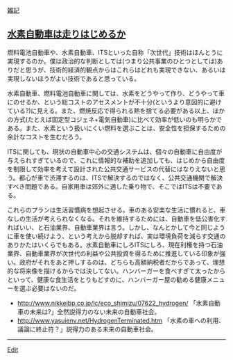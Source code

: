 ---
---
[雑記](/雑記)
## [水素自動車は走りはじめるか](/水素自動車は走りはじめるか)
燃料電池自動車や、水素自動車、ITSといった自称「次世代」技術はほんとうに実現するのか。僕は政治的な判断としては(つまり公共事業のひとつとしては)ありだと思うが、技術的経済的観点からはこれらはどれも実現できない、あるいは実現しないほうがよい技術であると思っている。

水素自動車、燃料電池自動車に関しては、水素をどうやって作り、どうやって車にのせるか、という総コストのアセスメントが不十分(というより意図的に避けている?)に見える。また、燃焼反応で得られる熱を捨てる必要がある以上、ほかの方式(たとえば固定型コジェネ+電気自動車)に比べて効率が低いのも明らかである。また、水素という扱いにくい燃料を選ぶことは、安全性を担保するための余計なコストを生むだろう。

ITSに関しても、現状の自動車中心の交通システムは、個々の自動車に自由度が与えられすぎているので、これに情報的な補助を追加しても、はじめから自由度を制限して効率を考えて設計された公共交通サービスの代替にはなりえないと思う。都心が車で渋滞するのは、ITSで解決するのではなく、公共交通機関で解決すべき問題である。自家用車は郊外に適した乗り物で、そこではITSは不要である。

これらのプランは生活習慣病を想起させる。車のある安楽な生活に慣れると、車なしの生活が考えられなくなる。それを維持するためには、自動車を低公害化すればいい、と石油業界、自動車業界は言う。しかし、なんとかして今と同じように車を使い続けよう、という考えから脱却すれば、実は環境負荷を減らす交通のありかたはいくらでもある。水素自動車にしろITSにしろ、現在利権を持つ石油業界、自動車業界が次世代の利益や公共投資を得るために推進している印象が強い。政府がそれをあと押しするのは、どちらも高額納税者だからであって、理想的な将来像を描けるからでは決してない。ハンバーガーを食べすぎて太ったからといって、健康な食生活をとりもどすのに、ハンバーガー屋の勧める健康メニューを選ぶ必要はないのだ。
* http://www.nikkeibp.co.jp/lc/eco_shimizu/07622_hydrogen/ 「水素自動車の未来は?」全然説得力のない未来の自動車社会。
* http://www.yasuienv.net/HydrogenTerminated.htm 「水素の車への利用、議論に終止符？」説得力のある未来の自動車社会。
<!--  -->



----
[Edit](https://github.com/vitroid/vitroid.github.io/edit/master/MD/水素自動車は走りはじめるか.md)
